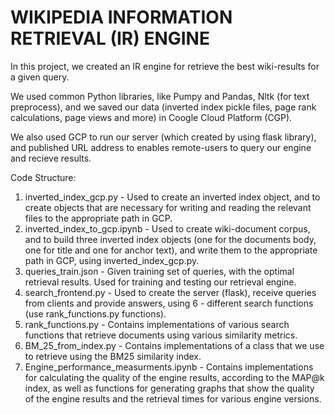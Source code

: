 # WIKIPEDIA INFORMATION RETRIEVAL (IR) ENGINE

In this project, we created an IR engine for retrieve the best wiki-results for a given query.

We used common Python libraries, like Pumpy and Pandas, Nltk (for text preprocess),
and we saved our data (inverted index pickle files, page rank calculations, page views and more) in Coogle Cloud Platform (CGP). 

We also used GCP to run our server (which created by using flask library), and published URL address to enables remote-users to query our engine and recieve results.

Code Structure:
1. inverted_index_gcp.py -
   Used to create an inverted index object, and to create objects that are necessary for writing and reading the relevant files to the appropriate path in GCP.
2. inverted_index_to_gcp.ipynb -
   Used to create wiki-document corpus, and to build three inverted index objects (one for the documents body, one for title and one for anchor text),
   and write them to the appropriate path in GCP, using inverted_index_gcp.py.
3. queries_train.json - 
   Given training set of queries, with the optimal retrieval results. Used for training and testing our retrieval engine.
4. search_frontend.py -
   Used to create the server (flask), receive queries from clients and provide answers, using 6 - different search functions (use rank_functions.py functions).
5. rank_functions.py -
   Contains implementations of various search functions that retrieve documents using various similarity metrics.
6. BM_25_from_index.py -
   Contains implementations of a class that we use to retrieve using the BM25 similarity index.
7. Engine_performance_measurments.ipynb -
   Contains implementations for calculating the quality of the engine results, according to the MAP@k index,
   as well as functions for generating graphs that show the quality of the engine results and the retrieval times for various engine versions.
